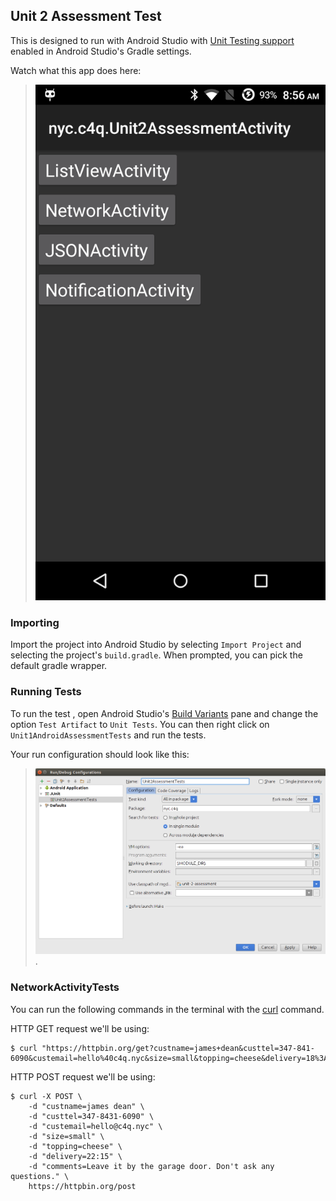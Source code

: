 ## Unit 2 Assessment Test
This is designed to run with Android Studio with
[Unit Testing support](https://sites.google.com/a/android.com/tools/tech-docs/unit-testing-support) enabled in Android Studio's Gradle settings.

Watch what this app does here: 

> [![unit-2-asssessment](static/unit-2-assessment.png)](https://vid.me/9eP8)

### Importing
Import the project into Android Studio by selecting `Import Project` and selecting the project's `build.gradle`. When prompted, you can pick the default gradle wrapper.

### Running Tests
To run the test , open Android Studio's [Build Variants](https://sites.google.com/a/android.com/tools/tech-docs/unit-testing-support/qSxL68MPv5.png) pane and change the option `Test Artifact` to `Unit Tests`. You can then right click on `Unit1AndroidAssessmentTests` and run the tests.

Your run configuration should look like this:

> ![](static/run.configuration.png).

### NetworkActivityTests

You can run the following commands in the terminal with the [curl](https://developer.apple.com/library/mac/documentation/Darwin/Reference/ManPages/man1/curl.1.html) command.

HTTP GET request we'll be using: 

    $ curl "https://httpbin.org/get?custname=james+dean&custtel=347-841-6090&custemail=hello%40c4q.nyc&size=small&topping=cheese&delivery=18%3A15&comments=Leave+it+by+the+garage+door.+Don%27t+ask+any+questions."

HTTP POST request we'll be using:

    $ curl -X POST \
        -d "custname=james dean" \
        -d "custtel=347-8431-6090" \
        -d "custemail=hello@c4q.nyc" \
        -d "size=small" \
        -d "topping=cheese" \
        -d "delivery=22:15" \
        -d "comments=Leave it by the garage door. Don't ask any questions." \
        https://httpbin.org/post


